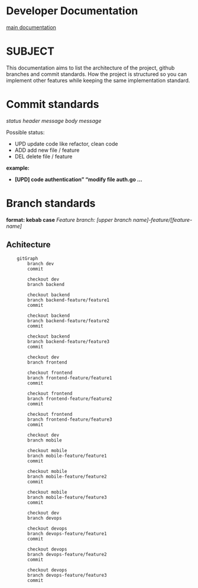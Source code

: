 # Developer Documentation

[main documentation](../README.md)

# SUBJECT

This documentation aims to list the architecture of the project, github branches and commit standards. How the project is structured so you can implement other features while keeping the same implementation standard.


# Commit standards

*status header message   body message*

Possible status:
 - UPD update code like refactor, clean code
 - ADD add new file / feature
 - DEL delete file / feature

**example:**
 - **[UPD] code authentication” “modify file auth.go ...**

# Branch standards

**format: kebab case**
*Feature branch: [upper branch name]-feature/[feature-name]*

## Achitecture

```mermaid
    gitGraph
        branch dev
        commit

        checkout dev
        branch backend

        checkout backend
        branch backend-feature/feature1
        commit

        checkout backend
        branch backend-feature/feature2
        commit

        checkout backend
        branch backend-feature/feature3
        commit

        checkout dev
        branch frontend

        checkout frontend
        branch frontend-feature/feature1
        commit

        checkout frontend
        branch frontend-feature/feature2
        commit

        checkout frontend
        branch frontend-feature/feature3
        commit

        checkout dev
        branch mobile

        checkout mobile
        branch mobile-feature/feature1
        commit

        checkout mobile
        branch mobile-feature/feature2
        commit

        checkout mobile
        branch mobile-feature/feature3
        commit

        checkout dev
        branch devops

        checkout devops
        branch devops-feature/feature1
        commit

        checkout devops
        branch devops-feature/feature2
        commit

        checkout devops
        branch devops-feature/feature3
        commit
```